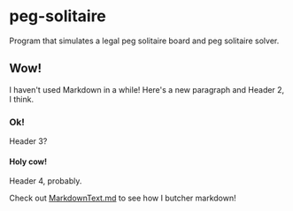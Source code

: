 # peg-solitaire
Program that simulates a legal peg solitaire board and peg solitaire solver.

## Wow!
I haven't used Markdown in a while! Here's a new paragraph and Header 2, I think.

### Ok!
Header 3?

#### Holy cow!
Header 4, probably.

Check out [MarkdownText.md](MarkdownText.md) to see how I butcher markdown!